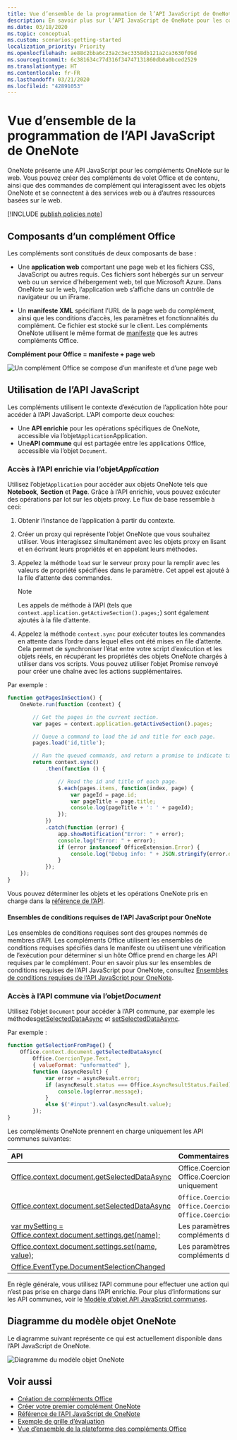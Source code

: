 ```yaml
---
title: Vue d’ensemble de la programmation de l’API JavaScript de OneNote
description: En savoir plus sur l’API JavaScript de OneNote pour les compléments OneNote sur le web.
ms.date: 03/18/2020
ms.topic: conceptual
ms.custom: scenarios:getting-started
localization_priority: Priority
ms.openlocfilehash: ae88c2bba6c23a2c3ec3358db121a2ca3630f09d
ms.sourcegitcommit: 6c381634c77d316f34747131860db0a0bced2529
ms.translationtype: HT
ms.contentlocale: fr-FR
ms.lasthandoff: 03/21/2020
ms.locfileid: "42891053"
---
```

# <a name="onenote-javascript-api-programming-overview"></a>Vue d’ensemble de la programmation de l’API JavaScript de OneNote

OneNote présente une API JavaScript pour les compléments OneNote sur le web. Vous pouvez créer des compléments de volet Office et de contenu, ainsi que des commandes de complément qui interagissent avec les objets OneNote et se connectent à des services web ou à d’autres ressources basées sur le web.

[!INCLUDE [publish policies note](../includes/note-publish-policies.md)]

## <a name="components-of-an-office-add-in"></a>Composants d’un complément Office

Les compléments sont constitués de deux composants de base :

- Une **application web** comportant une page web et les fichiers CSS, JavaScript ou autres requis. Ces fichiers sont hébergés sur un serveur web ou un service d’hébergement web, tel que Microsoft Azure. Dans OneNote sur le web, l’application web s’affiche dans un contrôle de navigateur ou un iFrame.

- Un **manifeste XML** spécifiant l’URL de la page web du complément, ainsi que les conditions d’accès, les paramètres et fonctionnalités du complément. Ce fichier est stocké sur le client. Les compléments OneNote utilisent le même format de [manifeste](../develop/add-in-manifests.md) que les autres compléments Office.

**Complément pour Office = manifeste + page web**

![Un complément Office se compose d’un manifeste et d’une page web](../images/onenote-add-in.png)

## <a name="using-the-javascript-api"></a>Utilisation de l’API JavaScript

Les compléments utilisent le contexte d’exécution de l’application hôte pour accéder à l’API JavaScript. L’API comporte deux couches:

- Une **API enrichie** pour les opérations spécifiques de OneNote, accessible via l’objet`Application`Application.
- Une**API commune** qui est partagée entre les applications Office, accessible via l’objet `Document`.

### <a name="accessing-the-host-specific-api-through-the-application-object"></a>Accès à l’API enrichie via l’objet*Application*

Utilisez l’objet`Application` pour accéder aux objets OneNote tels que **Notebook**, **Section** et **Page**. Grâce à l’API enrichie, vous pouvez exécuter des opérations par lot sur les objets proxy. Le flux de base ressemble à ceci:

1. Obtenir l’instance de l’application à partir du contexte.

2. Créer un proxy qui représente l’objet OneNote que vous souhaitez utiliser. Vous interagissez simultanément avec les objets proxy en lisant et en écrivant leurs propriétés et en appelant leurs méthodes.

3. Appelez la méthode `load` sur le serveur proxy pour la remplir avec les valeurs de propriété spécifiées dans le paramètre. Cet appel est ajouté à la file d’attente des commandes.

   > [!NOTE]
   > Les appels de méthode à l’API (tels que `context.application.getActiveSection().pages;`) sont également ajoutés à la file d’attente.

4. Appelez la méthode `context.sync` pour exécuter toutes les commandes en attente dans l’ordre dans lequel elles ont été mises en file d’attente. Cela permet de synchroniser l’état entre votre script d’exécution et les objets réels, en récupérant les propriétés des objets OneNote chargés à utiliser dans vos scripts. Vous pouvez utiliser l’objet Promise renvoyé pour créer une chaîne avec les actions supplémentaires.

Par exemple :

```js
function getPagesInSection() {
    OneNote.run(function (context) {

        // Get the pages in the current section.
        var pages = context.application.getActiveSection().pages;

        // Queue a command to load the id and title for each page.
        pages.load('id,title');

        // Run the queued commands, and return a promise to indicate task completion.
        return context.sync()
            .then(function () {

                // Read the id and title of each page.
                $.each(pages.items, function(index, page) {
                    var pageId = page.id;
                    var pageTitle = page.title;
                    console.log(pageTitle + ': ' + pageId);
                });
            })
            .catch(function (error) {
                app.showNotification("Error: " + error);
                console.log("Error: " + error);
                if (error instanceof OfficeExtension.Error) {
                    console.log("Debug info: " + JSON.stringify(error.debugInfo));
                }
            });
    });
}
```

Vous pouvez déterminer les objets et les opérations OneNote pris en charge dans la [référence de l’API](../reference/overview/onenote-add-ins-javascript-reference.md).

#### <a name="onenote-javascript-api-requirement-sets"></a>Ensembles de conditions requises de l’API JavaScript pour OneNote

Les ensembles de conditions requises sont des groupes nommés de membres d’API. Les compléments Office utilisent les ensembles de conditions requises spécifiés dans le manifeste ou utilisent une vérification de l’exécution pour déterminer si un hôte Office prend en charge les API requises par le complément. Pour en savoir plus sur les ensembles de conditions requises de l’API JavaScript pour OneNote, consultez [Ensembles de conditions requises de l’API JavaScript pour OneNote](../reference/requirement-sets/onenote-api-requirement-sets.md).

### <a name="accessing-the-common-api-through-the-document-object"></a>Accès à l’API commune via l’objet*Document*

Utilisez l’objet `Document` pour accéder à l’API commune, par exemple les méthodes[getSelectedDataAsync](/javascript/api/office/office.document#getselecteddataasync-coerciontype--options--callback-) et [setSelectedDataAsync](/javascript/api/office/office.document#setselecteddataasync-data--options--callback-).


Par exemple :  

```js
function getSelectionFromPage() {
    Office.context.document.getSelectedDataAsync(
        Office.CoercionType.Text,
        { valueFormat: "unformatted" },
        function (asyncResult) {
            var error = asyncResult.error;
            if (asyncResult.status === Office.AsyncResultStatus.Failed) {
                console.log(error.message);
            }
            else $('#input').val(asyncResult.value);
        });
}
```

Les compléments OneNote prennent en charge uniquement les API communes suivantes:

| API | Commentaires |
|:------|:------|
| [Office.context.document.getSelectedDataAsync](/javascript/api/office/office.document#getselecteddataasync-coerciontype--options--callback-) | Office.CoercionType.Text`Office.CoercionType.Text` et Office.CoercionType.Matrix`Office.CoercionType.Matrix` uniquement |
| [Office.context.document.setSelectedDataAsync](/javascript/api/office/office.document#setselecteddataasync-data--options--callback-) | `Office.CoercionType.Text`, `Office.CoercionType.Image`et `Office.CoercionType.Html` uniquement | 
| [var mySetting = Office.context.document.settings.get(name);](/javascript/api/office/office.settings#get-name-) | Les paramètres sont pris en charge par les compléments de contenu uniquement | 
| [Office.context.document.settings.set(name, value);](/javascript/api/office/office.settings#set-name--value-) | Les paramètres sont pris en charge par les compléments de contenu uniquement | 
| [Office.EventType.DocumentSelectionChanged](/javascript/api/office/office.documentselectionchangedeventargs) ||

En règle générale, vous utilisez l’API commune pour effectuer une action qui n’est pas prise en charge dans l’API enrichie. Pour plus d’informations sur les API communes, voir le [Modèle d’objet API JavaScript communes](../develop/office-javascript-api-object-model.md).


<a name="om-diagram"></a>
## <a name="onenote-object-model-diagram"></a>Diagramme du modèle objet OneNote 
Le diagramme suivant représente ce qui est actuellement disponible dans l’API JavaScript de OneNote.

  ![Diagramme du modèle objet OneNote](../images/onenote-om.png)


## <a name="see-also"></a>Voir aussi

- [Création de compléments Office](../overview/office-add-ins-fundamentals.md)
- [Créer votre premier complément OneNote](../quickstarts/onenote-quickstart.md)
- [Référence de l’API JavaScript de OneNote](../reference/overview/onenote-add-ins-javascript-reference.md)
- [Exemple de grille d’évaluation](https://github.com/OfficeDev/OneNote-Add-in-Rubric-Grader)
- [Vue d’ensemble de la plateforme des compléments Office](../overview/office-add-ins.md)
